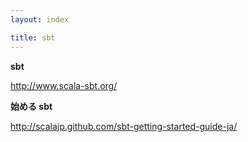 ```yaml
---
layout: index

title: sbt
---
```


**sbt**

<http://www.scala-sbt.org/>

**始める sbt**

<http://scalajp.github.com/sbt-getting-started-guide-ja/>

